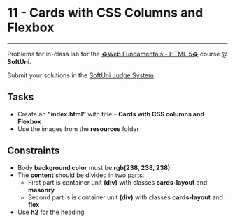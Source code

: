 # 11 - Cards with CSS Columns and Flexbox
------
Problems for in-class lab for the [�Web Fundamentals - HTML 5�](https://softuni.bg/trainings/2265/web-fundamentals-html5-january-2019/) course @ **SoftUni**.

Submit your solutions in the [SoftUni Judge System](https://judge.softuni.bg/Contests/1236/Flexbox).

## Tasks
 * Create an **"index.html"** with title - **Cards with CSS columns and Flexbox**
 * Use the images from the **resources** folder
 
## Constraints
 * Body **background color** must be **rgb(238, 238, 238)**
 * The **content** should be divided in two parts:
	* First part is container unit **(div)** with classes **cards-layout** and **masonry**
	* Second part is is container unit **(div)** with classes **cards-layout** and **flex**
* Use **h2** for the heading
